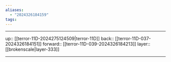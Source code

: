 ```yaml
---
aliases:
  - "2024326184159"
tags:
---
```




***

up:: [[terror-11D-2024275124509|terror-11D]]
back:: [[terror-11D-037-2024326184151]]
forward:: [[terror-11D-039-2024326184213]]
layer:: [[brokenscale|layer-333]]

***
